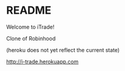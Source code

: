 # README

Welcome to iTrade!

Clone of Robinhood 

(heroku does not yet reflect the current state)

http://i-trade.herokuapp.com


